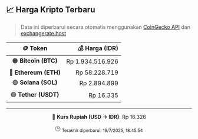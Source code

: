

<!-- HARGA_KRIPTO -->
## 📈 Harga Kripto Terbaru

> Data ini diperbarui secara otomatis menggunakan [CoinGecko API](https://www.coingecko.com/) dan [exchangerate.host](https://exchangerate.host/)

<div align="center">

| 🪙 Token | 💰 Harga (IDR) |
|:------:|---------------:|
| 🟠 **Bitcoin (BTC)**   | Rp 1.934.516.926 |
| 🔵 **Ethereum (ETH)**  | Rp 58.228.719 |
| 🟣 **Solana (SOL)**    | Rp 2.894.899 |
| 🟢 **Tether (USDT)**   | Rp 16.335 |

---

💱 **Kurs Rupiah (USD → IDR)**: Rp 16.326

🕒 <sub>Terakhir diperbarui: 19/7/2025, 18.45.54</sub>

</div>
<!-- /HARGA_KRIPTO -->